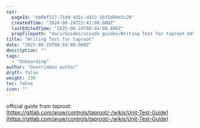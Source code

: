 ```yaml
---
sys:
  pageId: "eb0bf317-71dd-4d1c-a922-1bf2d94e3c20"
  createdTime: "2024-06-24T23:41:00.000Z"
  lastEditedTime: "2025-08-19T08:44:00.000Z"
  propFilepath: "docs/Guides/vscode guides/Writing Test for taproot.md"
title: "Writing Test for taproot"
date: "2025-08-19T08:44:00.000Z"
description: ""
tags:
  - "Onboarding"
author: "Overridden author"
draft: false
weight: 290
toc: false
icon: ""
---
```


official guide from taproot: [https://gitlab.com/aruw/controls/taproot/-/wikis/Unit-Test-Guide](https://gitlab.com/aruw/controls/taproot/-/wikis/Unit-Test-Guide)
